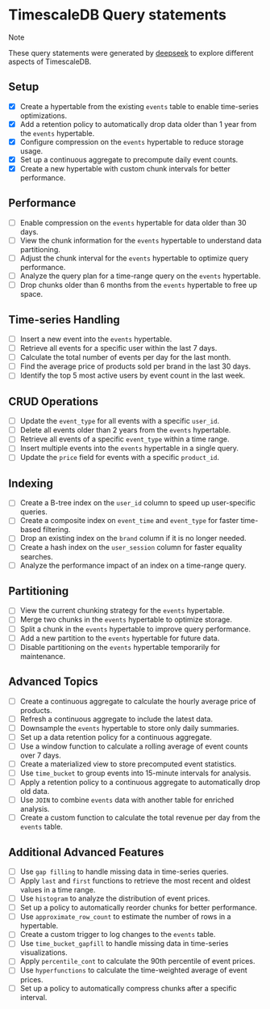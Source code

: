 # TimescaleDB Query statements

> [!NOTE]
> These query statements were generated by [deepseek](https://chat.deepseek.com/) to explore different aspects of TimescaleDB.

## Setup

- [x] Create a hypertable from the existing `events` table to enable time-series optimizations.
- [x] Add a retention policy to automatically drop data older than 1 year from the `events` hypertable.
- [x] Configure compression on the `events` hypertable to reduce storage usage.
- [x] Set up a continuous aggregate to precompute daily event counts.
- [x] Create a new hypertable with custom chunk intervals for better performance.

## Performance

- [ ] Enable compression on the `events` hypertable for data older than 30 days.
- [ ] View the chunk information for the `events` hypertable to understand data partitioning.
- [ ] Adjust the chunk interval for the `events` hypertable to optimize query performance.
- [ ] Analyze the query plan for a time-range query on the `events` hypertable.
- [ ] Drop chunks older than 6 months from the `events` hypertable to free up space.

## Time-series Handling

- [ ] Insert a new event into the `events` hypertable.
- [ ] Retrieve all events for a specific user within the last 7 days.
- [ ] Calculate the total number of events per day for the last month.
- [ ] Find the average price of products sold per brand in the last 30 days.
- [ ] Identify the top 5 most active users by event count in the last week.

## CRUD Operations

- [ ] Update the `event_type` for all events with a specific `user_id`.
- [ ] Delete all events older than 2 years from the `events` hypertable.
- [ ] Retrieve all events of a specific `event_type` within a time range.
- [ ] Insert multiple events into the `events` hypertable in a single query.
- [ ] Update the `price` field for events with a specific `product_id`.

## Indexing

- [ ] Create a B-tree index on the `user_id` column to speed up user-specific queries.
- [ ] Create a composite index on `event_time` and `event_type` for faster time-based filtering.
- [ ] Drop an existing index on the `brand` column if it is no longer needed.
- [ ] Create a hash index on the `user_session` column for faster equality searches.
- [ ] Analyze the performance impact of an index on a time-range query.

## Partitioning

- [ ] View the current chunking strategy for the `events` hypertable.
- [ ] Merge two chunks in the `events` hypertable to optimize storage.
- [ ] Split a chunk in the `events` hypertable to improve query performance.
- [ ] Add a new partition to the `events` hypertable for future data.
- [ ] Disable partitioning on the `events` hypertable temporarily for maintenance.

## Advanced Topics

- [ ] Create a continuous aggregate to calculate the hourly average price of products.
- [ ] Refresh a continuous aggregate to include the latest data.
- [ ] Downsample the `events` hypertable to store only daily summaries.
- [ ] Set up a data retention policy for a continuous aggregate.
- [ ] Use a window function to calculate a rolling average of event counts over 7 days.
- [ ] Create a materialized view to store precomputed event statistics.
- [ ] Use `time_bucket` to group events into 15-minute intervals for analysis.
- [ ] Apply a retention policy to a continuous aggregate to automatically drop old data.
- [ ] Use `JOIN` to combine `events` data with another table for enriched analysis.
- [ ] Create a custom function to calculate the total revenue per day from the `events` table.

## Additional Advanced Features

- [ ] Use `gap filling` to handle missing data in time-series queries.
- [ ] Apply `last` and `first` functions to retrieve the most recent and oldest values in a time range.
- [ ] Use `histogram` to analyze the distribution of event prices.
- [ ] Set up a policy to automatically reorder chunks for better performance.
- [ ] Use `approximate_row_count` to estimate the number of rows in a hypertable.
- [ ] Create a custom trigger to log changes to the `events` table.
- [ ] Use `time_bucket_gapfill` to handle missing data in time-series visualizations.
- [ ] Apply `percentile_cont` to calculate the 90th percentile of event prices.
- [ ] Use `hyperfunctions` to calculate the time-weighted average of event prices.
- [ ] Set up a policy to automatically compress chunks after a specific interval.
